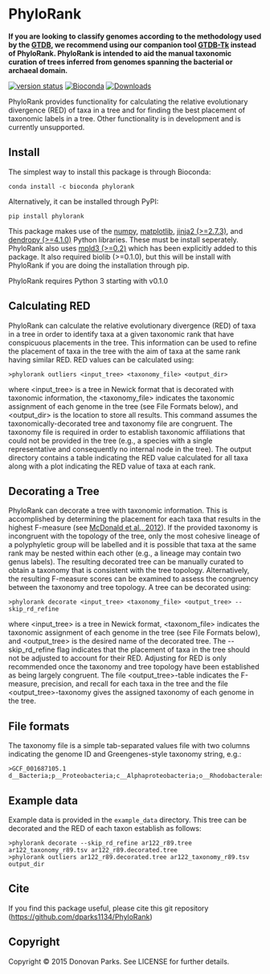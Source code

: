 # PhyloRank

**If you are looking to classify genomes according to the methodology used by the [GTDB](http://gtdb.ecogenomic.org/), we recommend using our companion tool [GTDB-Tk](https://github.com/Ecogenomics/GtdbTk) instead of PhyloRank. PhyloRank is intended to aid the manual taxonomic curation of trees inferred from genomes spanning the bacterial or archaeal domain.**

[![version status](https://img.shields.io/pypi/v/phylorank.svg)](https://pypi.python.org/pypi/phylorank)
[![Bioconda](https://img.shields.io/conda/vn/bioconda/phylorank.svg?color=green)](http://bioconda.github.io/recipes/phylorank/README.html)
[![Downloads](https://pepy.tech/badge/phylorank/month)](https://pepy.tech/project/phylorank)

PhyloRank provides functionality for calculating the relative evolutionary divergence (RED) of taxa in a tree and for finding the best placement of taxonomic labels in a tree. Other functionality is in development and is currently unsupported.

## Install

The simplest way to install this package is through Bioconda:

```shell
conda install -c bioconda phylorank
```

Alternatively, it can be installed through PyPI:

```shell
pip install phylorank
```

This package makes use of the [numpy](http://www.numpy.org/), [matplotlib](https://matplotlib.org), [jinja2 (>=2.7.3)](http://jinja.pocoo.org/docs/2.10/), and [dendropy (>=4.1.0)](https://www.dendropy.org/) Python libraries. These must be install seperately. PhyloRank also uses [mpld3 (>=0.2)](http://mpld3.github.io/) which has been explicitly added to this package. It also required biolib (>=0.1.0), but this will be install with PhyloRank if you are doing the installation through pip.

PhyloRank requires Python 3 starting with v0.1.0

## Calculating RED

PhyloRank can calculate the relative evolutionary divergence (RED) of taxa in a tree in order to identify taxa at a given taxonomic rank that have conspicuous placements in the tree. This information can be used to refine the placement of taxa in the tree with the aim of taxa at the same rank having similar RED. RED values can be calculated using:
```
>phylorank outliers <input_tree> <taxonomy_file> <output_dir>
```

where <input_tree> is a tree in Newick format that is decorated with taxonomic information, the <taxonomy_file> indicates the taxonomic assignment of each genome in the tree (see File Formats below), and <output_dir> is the location to store all results. This command assumes the taxonomically-decorated tree and taxonomy file are congruent. The taxonomy file is required in order to establish taxonomic affiliations that could not be provided in the tree (e.g., a species with a single representative and consequently no internal node in the tree). The output directory contains a table indicating the RED value calculated for all taxa along with a plot indicating the RED value of taxa at each rank.

## Decorating a Tree

PhyloRank can decorate a tree with taxonomic information. This is accomplished by determining the placement for each taxa that results in the highest F-measure (see [McDonald et al., 2012](https://www.ncbi.nlm.nih.gov/pubmed/22134646)). If the provided taxonomy is incongruent with the topology of the tree, only the most cohesive lineage of a polyphyletic group will be labelled and it is possible that taxa at the same rank may be nested within each other (e.g., a lineage may contain two genus labels). The resulting decorated tree can be manually curated to obtain a taxonomy that is consistent with the tree topology. Alternatively, the resulting F-measure scores can be examined to assess the congruency between the taxonomy and tree topology. A tree can be decorated using:
```
>phylorank decorate <input_tree> <taxonomy_file> <output_tree> --skip_rd_refine
```

where <input_tree> is a tree in Newick format, <taxonom_file> indicates the taxonomic assignment of each genome in the tree (see File Formats below), and <output_tree> is the desired name of the decorated tree. The --skip_rd_refine flag indicates that the placement of taxa in the tree should not be adjusted to account for their RED. Adjusting for RED is only recommended once the taxonomy and tree topology have been established as being largely congruent. The file <output_tree>-table indicates the F-measure, precision, and recall for each taxa in the tree and the file <output_tree>-taxonomy gives the assigned taxonomy of each genome in the tree. 

## File formats

The taxonomy file is a simple tab-separated values file with two columns indicating the genome ID and Greengenes-style taxonomy string, e.g.:
```
>GCF_001687105.1    d__Bacteria;p__Proteobacteria;c__Alphaproteobacteria;o__Rhodobacterales;f__Rhodobacteraceae;g__Yangia;s__
```

## Example data

Example data is provided in the `example_data` directory. This tree can be decorated and the RED of each taxon establish as follows:
```
>phylorank decorate --skip_rd_refine ar122_r89.tree ar122_taxonomy_r89.tsv ar122_r89.decorated.tree
>phylorank outliers ar122_r89.decorated.tree ar122_taxonomy_r89.tsv output_dir
```

## Cite

If you find this package useful, please cite this git repository (https://github.com/dparks1134/PhyloRank)

## Copyright

Copyright © 2015 Donovan Parks. See LICENSE for further details.
